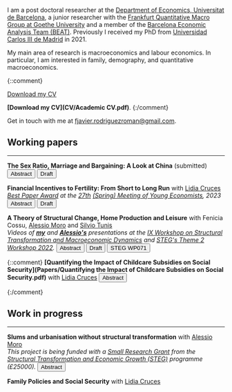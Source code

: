 I am a post doctoral researcher at the [Department of Economics, Universitat de Barcelona](https://www.ub.edu/school-economics/), a junior researcher with the [Frankfurt Quantitative Macro Group at Goethe University](https://fqmg.de/) and a member of the [Barcelona Economic Analysis Team (BEAT)](https://www.ub.edu/beat/portfolio/fjrodriguezroman/). Previously I received my PhD from [Universidad Carlos III de Madrid](http://economics.uc3m.es/) in 2021.

My main area of research is macroeconomics and labour economics. In particular, I am interested in family, demography, and quantitative macroeconomics.

{::comment}
<p><a href="/CV/Academic CV.pdf" target="_blank" rel="noopener noreferrer">Download my CV</a></p>

**[Download my CV](CV/Academic CV.pdf)**.
{:/comment}

Get in touch with me at [fjavier.rodriguezroman@gmail.com](mailto:fjavier.rodriguezroman@gmail.com).

## Working papers

---

**The Sex Ratio, Marriage and Bargaining: A Look at China** 
(submitted)
<span class="brsmall"></span> 
<button class="abstract_button" onclick="ShowAndHide('abstract1')"><span class="text">Abstract</span></button>
<button class="draft_button" onclick=" window.open('Papers/The Sex Ratio, Marriage and Bargaining A Look at China.pdf','_blank')"><span class="text">Draft</span></button>

<div ID="abstract1" STYLE="display:none"><p>I study married people's time allocation decisions under an unbalanced sex ratio, to answer whether bargaining between spouses should be accounted for (e.g. the collective model of the household) or not (unitary model). I document a substantial increase in the leisure ratio between married women and men in China from 1990 to 2010, calibrate a model of marriage, bargaining and marital sorting to the baseline year, and compare the predictions of a collective and unitary versions in 2010. In the former the leisure ratio does increase, but not in the latter. Via a decomposition exercise I find that the sex ratio accounts for about four hours of extra leisure per week for married women, driven by a decrease in paid work. The effect on married men is of the same magnitude and opposite sign. My results suggest that accounting for bargaining seems to be crucial to explain the sex-specific impact of changes that affect differently men and women.</p></div>

**Financial Incentives to Fertility: From Short to Long Run** with [Lidia Cruces](https://sites.google.com/view/lidiacruces/home?authuser=0)\
*[Best Paper Award](https://twitter.com/EAYEconomists/status/1700116828700176594) at the [27th](https://smye2023.carloalberto.org/) [(Spring) Meeting of Young Economists](https://www.eaye.info/eayeam), 2023*
<span class="brsmall"></span> 
<button class="abstract_button" onclick="ShowAndHide('abstractjmp')"><span class="text">Abstract</span></button>
<button class="draft_button" onclick=" window.open('Papers/Financial Incentives to Fertility From Short to Long Run.pdf','_blank')"><span class="text">Draft</span></button>

<div ID="abstractjmp" STYLE="display:none"><p>In this paper, we integrate available empirical evidence on the short-term effects of financial incentives to fertility with a dynamic life-cycle model featuring labor force participation and birth decisions to simulate long-term effects. We first discuss, in a simple model, why these can differ: while short-run effects arise from fertility decision adjustments by women of different ages during incentive implementation, long-run effects depend on women's responses with access to incentives throughout their fertile years. Then, we extend the model to a comprehensive life-cycle framework that captures the intricate trade-offs between career and family choices, and calibrate the parameters to match the short-run responses from a real policy in Spain. We find that the magnitude of the long-run effects is half that of the short-run effects (3% vs. 6%).</p></div>

**A Theory of Structural Change, Home Production and Leisure** with Fenicia Cossu, [Alessio Moro](http://www.alessiomoro.it/) and [Silvio Tunis](https://sites.google.com/view/silviotunis/home-page) \
*Videos of **[my](https://www.youtube.com/watch?v=o87otn1SrIw&list=PLt9jC4Ylzr6AUG55BbfYYZTNjprOuHwrg&index=10)** and **[Alessio's](https://www.youtube.com/watch?v=vgT2PsYc23M&t=17814s)** presentations at the [IX Workshop on Structural Transformation and Macroeconomic Dynamics](https://steg.cepr.org/events/ix-workshop-structural-transformation-and-macroeconomic-dynamics) and [STEG's Theme 2 Workshop 2022](https://steg.cepr.org/events/theme-2-workshop-2022).*
<span class="brsmall"></span> 
<button class="abstract_button" onclick="ShowAndHide('abstract2')"><span class="text">Abstract</span></button>
<button class="draft_button" onclick=" window.open('Papers/A_Theory_of_Structural_Change_and_Home_Production.pdf','_blank')"><span class="text">Draft</span></button>
<button class="draft_button" onclick=" window.open('https://steg.cepr.org/publications/theory-structural-change-home-production-and-leisure','_blank')"><span class="text">STEG WP071</span></button>

<div ID="abstract2" STYLE="display:none"><p>Why do agents consume more services relative to goods as income grows? We present a theory of structural change assuming that a representative household satisfies final needs by means of two home-production functions in time and either goods or services from the market. When calibrating the model to U.S. data, roughly half of structural change is accounted for by technological change allowing services to display a larger time saving than goods in satisfying final needs. Also, even if preferences are homothetic, the calibrated model generates endogenous income effects, which account for the remaining structural change generated by the model.</p></div>

{::comment}
**[Quantifying the Impact of Childcare Subsidies on Social Security](Papers/Quantifying the Impact of Childcare Subsidies on Social Security.pdf)** with [Lidia Cruces](https://sites.google.com/view/lidiacruces/home?authuser=0)
<span class="brsmall"></span> 
<button class="abstract_button" onclick="ShowAndHide('abstract2')"><span class="text">Abstract</span></button>

<div ID="abstract2" STYLE="display:none"><p>Female labour force participation and fertility levels directly impact social security, especially when it relies on a pay-as-you-go scheme. In this paper, we quantify the impact of childcare subsidisation policies on a PAYG social security system. We build an overlapping generations model in which women decide how many children to have, the allocation of childcare time among different alternatives, and their labour force par-ticipation along the life cycle. We calibrate the model to Spanish data and use it to experiment with different childcare subsidisation policies. We find that childcare subsidies increase mother’s labour force participation and fertility minimally. Therefore, they have a negative effect on the present value of social security budget balance.</p></div>
{:/comment}

## Work in progress

---

**Slums and urbanisation without structural transformation** with [Alessio Moro](http://www.alessiomoro.it/)\
*This project is being funded with a [Small Research Grant](https://steg.cepr.org/funding/small-phd-research-grants-srgs) from the [Structural Transformation and Economic Growth (STEG)](https://steg.cepr.org/) programme (£25000).*
<span class="brsmall"></span> 
<button class="abstract_button" onclick="ShowAndHide('abstract3')"><span class="text">Abstract</span></button>

<div ID="abstract3" STYLE="display:none"><p>Urban population growth has occurred without much structural transformation in Sub-Saharan Africa: shares of employment in agriculture remain high, even in cities. Moreover, informal settlements or slums have emerged and persisted over time in the growing metropoles. This project aims to link these features of low-income country urbanisation with a dynamic spatial growth model. The expansion of the modern manufacturing and services sectors depends on the relative strength of two forces: urban congestion in the city core amplified by the slums (which is the only location in which modern economic activities may take place), and agglomeration economies created by the growing city. This framework has the potential to allow us to quantify the optimal urbanisation rate for low-income countries, and contribute to answer the question of whether they are urbanising too fast or not fast enough. </p></div>

**Family Policies and Social Security** with [Lidia Cruces](https://sites.google.com/view/lidiacruces/home?authuser=0)



